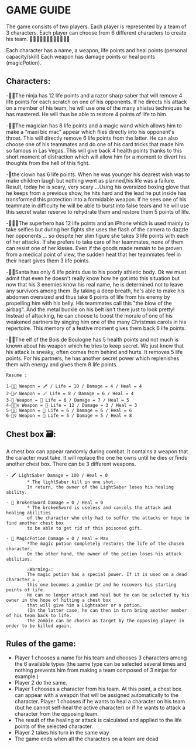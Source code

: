 # GAME GUIDE
 The game consists of two players.
 Each player is represented by a team of 3 characters.
 Each player can choose from 6 different characters to create his team. 🥷🏻🧙‍♂️🤡🦸🏻‍♀️🎅🏻🧝‍♀️
 
 Each character has a name, a weapon, life points and heal points (personal capacity/skill)
 Each weapon has damage points or heal points (magicPotion).
 
 ## Characters:
 -🥷🏻The ninja has 12 life points and a razor sharp saber that will remove 4 life points
    for each scratch on one of his opponents.
    If he directs his attack on a member of his team, he will use one of the many shiatsu techniques he has mastered.
    He will thus be able to restore 4 points of life to him.
 
 -🧙‍♂️The magician has 8 life points and a magic wand which allows him to make a "maxi bic mac" appear
    which flies directly into his opponent's throat.
    This will directly remove 6 life points from the latter.
    He can also choose one of his teammates and do one of his card tricks that made him so famous in Las Vegas.
    This will give  back 4 health points thanks to this short moment of distraction
    which will allow him for a moment to divert his thoughts from the hell of this fight.
 
 -🤡the clown has 6 life points. When he was younger his dearest wish was to make children laugh
    but nothing went as planned,his life was a failure.
    Result, today he is scary, very scary ...Using his oversized boxing glove that he keeps from a previous show,
    he hits hard and the lead he put inside has transformed this protection into a formidable weapon.
    If he sees one of his teammate in difficulty he will be able to burst into false tears
    and he will use this secret water reserve to rehydrate them and restore them 5 points of life.
 
 -🦸🏻‍♀️The superhero has 12 life points and an iPhone which is used mainly to take selfies
    but during her fights she uses the flash of the camera to dazzle her opponents ...
    so despite her slim figure she takes 3 life points with each of her attacks.
    If she prefers to take care of her teammates, none of them can resist one of her kisses.
    Even if the goods made remain to be proven from a medical point of view,
    the sudden heat that her teammates feel in their heart gives them 3 life points.
 
 -🎅🏻Santa has only 6 life points due to his poorly athletic body.
    Ok we must admit that even he doesn't really know how he got into this situation
    but now that his 3 enemies know his real name, he is determined not to leave any survivors among them.
    By taking a deep breath, he's able to make his abdomen oversized and thus take 6 points of life from his enemy
    by propelling him with his belly. His teammates call this "the blow of the airbag".
    And the metal buckle on his belt isn't there just to look pretty!
    Instead of attacking, he can choose to boost the morale of one of his weakened partners
    by singing him one of the many Christmas carols in his repertoire.
    This memory of a festive moment gives them back 6 life points.
 
 -🧝‍♀️The elf of the Bois de Boulogne has 5 health points and not much is known
    about his weapon which he tries to keep secret.
    We just know that his attack is sneaky, often comes from behind and hurts.
    It removes 5 life points.
    For his partners, he has another secret power which replenishes them with energy and gives them 8 life points.
    
    Resume :
    
    1-🥷🏻 Weapon = 🗡 / Life = 10 / Damage = 4 / Heal = 4
    2-🧙‍♂️ Weapon = 🪄 Life = 8 / Damage = 6 / Heal = 4
    3-🤡 Weapon = 🥊 Life = 6 / Damage = 7 / Heal = 5
    4-🦸🏻‍♀️ Weapon = 🤳 Life = 12 / Damage = 3 / Heal = 3
    5-🎅🏻 Weapon = 🦺 Life = 6 / Damage = 6 / Heal = 6
    6-🧝‍♀️ Weapon = 🍌 Life = 5 / Damage = 5 / Heal = 8
 
 ## Chest box 🗃:
   A chest box can appear randomly during combat.
   It contains a weapon that the caracter must take.
   It will replace the one he owns until he dies or finds another chest box.
   There can be 3 different weapons.
   
    - 🖍 LightSaber Damage = 100 / Heal = 0
            * The lightSaber kill in one shot.
            In return, the owner of the LightSaber loses his healing ability.
            
    - 🦯 BrokenSword Damage = O / Heal = 0
            * The brokenSword is useless and cancels the attack and healing abilities
            of the character who only had to suffer the attacks or hope to find another chest box
            to be able to get rid of this poisoned gift.
            
    - 🧪 MagicPotion Damage = O / Heal = Max
            *The magic potion completely restores the life of the chosen character.
            On the other hand, the owner of the potion loses his attack abilities.
            
            ⚠️Warning⚠️:
            The magic potion has a special power. If it is used on a dead character ☠️ ,
            this one becomes a zombie 🧟‍♂️ and he recovers his starting points of life.
            He can no longer attack and heal but he can be selected by his owner in the hope of hitting a chest box
            that will give him a Lightsaber or a potion.
            (In the latter case, he can then in turn bring another member of his team back to life.
            The zombie can be chosen as target by the opposing player in order to be killed again.
 
 ## Rules of the game:
  - Player 1 chooses a name for his team and chooses 3 characters among the 6 available types
    (the same type can be selected several times and nothing prevents him from making a team
    composed of 3 ninjas for example.)
  - Player 2 do the same.
  - Player 1 chooses a character from his team.
    At this point, a chest box can appear with a weapon that will be assigned automatically to the character.
    Player 1 chooses if he wants to heal a character on his team (but he cannot self-heal the active character)
    or if he wants to attack a character from the opposing team.
  - The result of the healing or attack is calculated and applied to the life points of the selected character.
  - Player 2 takes his turn in the same way
  - The game ends when all the characters on a team are dead
 
